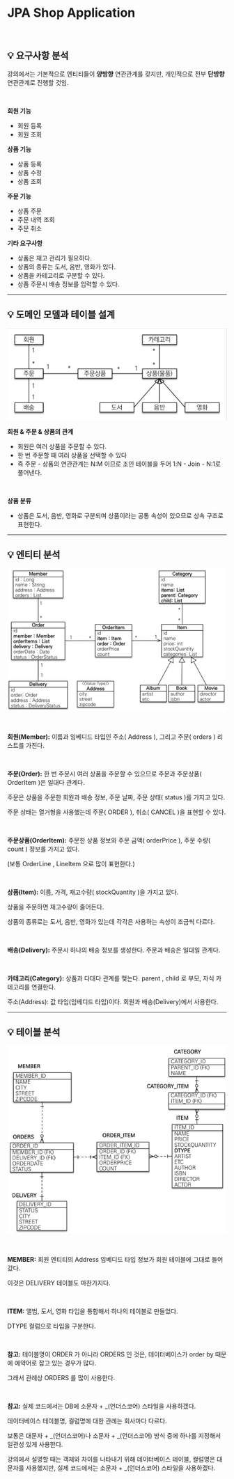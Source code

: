 # JPA Shop Application

<br>

## 💡 요구사항 분석

강의에서는 기본적으로 엔티티들이 **양방향** 연관관계를 갖지만,
개인적으로 전부 **단방향** 연관관계로 진행할 것임.

<br>

**회원 기능**

- 회원 등록
- 회원 조회

**상품 기능**

- 상품 등록
- 상품 수정
- 상품 조회

**주문 기능**

- 상품 주문
- 주문 내역 조회
- 주문 취소

**기타 요구사항**

- 상품은 재고 관리가 필요하다.
- 상품의 종류는 도서, 음반, 영화가 있다.
- 상품을 카테고리로 구분할 수 있다.
- 상품 주문시 배송 정보를 입력할 수 있다.

---

## 💡 도메인 모델과 테이블 설계

![image-20230323002939148](images\JPA_domain.png)



**회원 & 주문 & 상품의 관계**

- 회원은 여러 상품을 주문할 수 있다.
- 한 번 주문할 때 여러 상품을 선택할 수 있다
- 즉 주문 - 상품의 연관관계는 N:M 이므로 조인 테이블을 두어 1:N - Join - N:1로 풀어낸다.

<br>

**상품 분류**

- 상품은 도서, 음반, 영화로 구분되며 상품이라는 공통 속성이 있으므로 상속 구조로 표현한다.

---

## 💡 엔티티 분석

![image-20230323003126918](images\JPA_Entity.png)

<br>

**회원(Member):** 이름과 임베디드 타입인 주소( Address ), 그리고 주문( orders ) 리스트를 가진다.

<br>

**주문(Order):** 한 번 주문시 여러 상품을 주문할 수 있으므로 주문과 주문상품( OrderItem )은 일대다 관계다.

주문은 상품을 주문한 회원과 배송 정보, 주문 날짜, 주문 상태( status )를 가지고 있다.

주문 상태는 열거형을 사용했는데 주문( ORDER ), 취소( CANCEL )을 표현할 수 있다.

<br>

**주문상품(OrderItem):** 주문한 상품 정보와 주문 금액( orderPrice ), 주문 수량( count ) 정보를 가지고 있다.

(보통 OrderLine , LineItem 으로 많이 표현한다.)

<br>

**상품(Item):** 이름, 가격, 재고수량( stockQuantity )을 가지고 있다.

상품을 주문하면 재고수량이 줄어든다.

상품의 종류로는 도서, 음반, 영화가 있는데 각각은 사용하는 속성이 조금씩 다르다.

<br>

**배송(Delivery):** 주문시 하나의 배송 정보를 생성한다. 주문과 배송은 일대일 관계다.

<br>

**카테고리(Category):** 상품과 다대다 관계를 맺는다. parent , child 로 부모, 자식 카테고리를 연결한다.

주소(Address): 값 타입(임베디드 타입)이다. 회원과 배송(Delivery)에서 사용한다.

---

## 💡 테이블 분석

![image-20230323003849312](images\JPA_Table.png)

<br>

**MEMBER:** 회원 엔티티의 Address 임베디드 타입 정보가 회원 테이블에 그대로 들어갔다.

이것은 DELIVERY 테이블도 마찬가지다.

<br>

**ITEM:** 앨범, 도서, 영화 타입을 통합해서 하나의 테이블로 만들었다.

DTYPE 컬럼으로 타입을 구분한다.

<br>

**참고:** 테이블명이 ORDER 가 아니라 ORDERS 인 것은,
데이터베이스가 order by 때문에 예약어로 잡고 있는 경우가 많다.

그래서 관례상 ORDERS 를 많이 사용한다.

<br>

**참고:** 실제 코드에서는 DB에 소문자 + _(언더스코어) 스타일을 사용하겠다.

데이터베이스 테이블명, 컬럼명에 대한 관례는 회사마다 다르다.

보통은 대문자 + _(언더스코어)나 소문자 + _(언더스코어) 방식 중에 하나를 지정해서 일관성 있게 사용한다.

강의에서 설명할 때는 객체와 차이를 나타내기 위해 데이터베이스 테이블, 컬럼명은 대문자를 사용했지만,
실제 코드에서는 소문자 + _(언더스코어) 스타일을 사용하겠다.